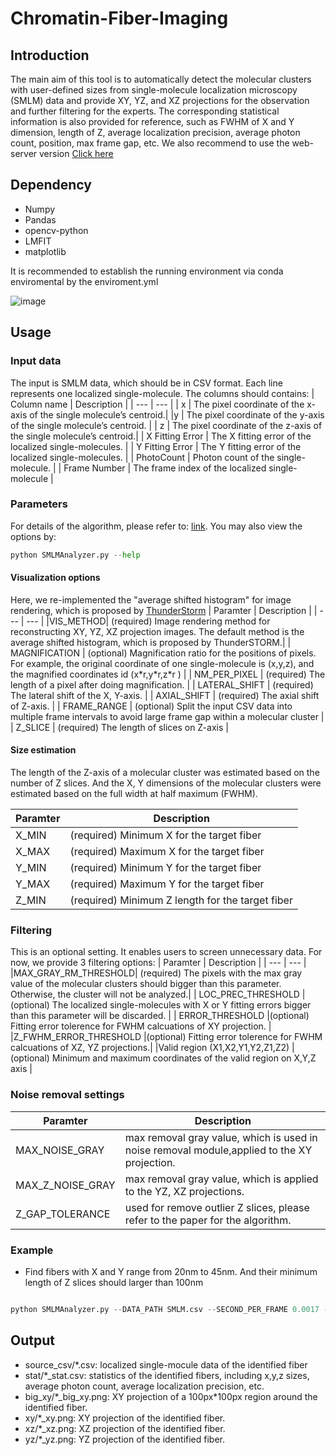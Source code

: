 # Chromatin-Fiber-Imaging
## Introduction
The main aim of this tool is to automatically detect the molecular clusters with user-defined sizes from single-molecule localization microscopy (SMLM) data and provide XY, YZ, and XZ projections for the observation and further filtering for the experts. The corresponding statistical information is also provided for reference, such as FWHM of X and Y dimension, length of Z, average localization precision, average photon count, position, max frame gap, etc. We also recommend to use the web-server version [Click here](http://www.bio8.cs.hku.hk/CFI)


## Dependency
* Numpy
* Pandas
* opencv-python
* LMFIT
* matplotlib

It is recommended to establish the running environment via conda enviromental by the enviroment.yml

![image](https://drive.google.com/uc?export=view&id=18oA3jAO_aVOS0IiNOxWy5kqQ9WVkYyaH)

## Usage
### Input data 

The input is SMLM data, which should be in CSV format. Each line represents one localized single-molecule. The columns should contains:
| Column name | Description |
| --- | --- |
| x | The pixel coordinate of the x-axis of the single molecule’s centroid.|
|y | The pixel coordinate of the y-axis of the single molecule’s centroid. |
| z | The pixel coordinate of the z-axis of the single molecule’s centroid.|
| X Fitting Error | The X fitting error of the localized single-molecules. |
| Y Fitting Error | The Y fitting error of the localized single-molecules. |
| PhotoCount | Photon count of the single-molecule. |
| Frame Number | The frame index of the localized single-molecule | 


### Parameters

For details of the algorithm, please refer to: [link]().
You may also view the options by:
````python
python SMLMAnalyzer.py --help

````

#### Visualization options

Here, we re-implemented the "average shifted histogram" for image rendering, which is proposed by [ThunderStorm](https://github.com/zitmen/thunderstorm)
| Paramter | Description |
| --- | --- |
|VIS_METHOD| (required) Image rendering method for reconstructing XY, YZ, XZ projection images. The default method is the average shifted histogram, which is proposed by ThunderSTORM.|
| MAGNIFICATION | (optional) Magnification ratio for the positions of pixels. For example, the original coordinate of one single-molecule is \(x,y,z\), and the magnified coordinates id \(x\*r,y\*r,z\*r \) |
| NM_PER_PIXEL | (required) The length of a pixel after doing magnification. |
| LATERAL_SHIFT | (required) The lateral shift of the X, Y-axis. |
| AXIAL_SHIFT | (required) The axial shift of Z-axis. |
| FRAME_RANGE | (optional) Split the input CSV data into multiple frame intervals to avoid large frame gap within a molecular cluster | 
| Z_SLICE | (required) The length of slices on Z-axis |

#### Size estimation

The length of the Z-axis of a molecular cluster was estimated based on the number of Z slices. And the X, Y dimensions of the molecular clusters were estimated based on the full width at half maximum (FWHM).

| Paramter | Description |
| --- | --- |
| X_MIN | (required) Minimum X for the target fiber |
| X_MAX | (required) Maximum X for the target fiber | 
| Y_MIN | (required) Minimum Y for the target fiber |
| Y_MAX | (required) Maximum Y for the target fiber |
| Z_MIN | (required) Minimum Z length for the target fiber |



### Filtering
This is an optional setting. It enables users to screen unnecessary data. For now, we provide 3 filtering options: 
| Paramter | Description |
| --- | --- |
|MAX_GRAY_RM_THRESHOLD| (required) The pixels with the max gray value of the molecular clusters should bigger than this parameter. Otherwise, the cluster will not be analyzed.|
| LOC_PREC_THRESHOLD | (optional) The localized single-molecules with X or Y fitting errors bigger than this parameter will be discarded. |
| ERROR_THRESHOLD |(optional) Fitting error tolerence for FWHM calcuations of XY projection. |
|Z_FWHM_ERROR_THRESHOLD |(optional) Fitting error tolerence for FWHM calcuations of XZ, YZ projections.|
|Valid region (X1,X2,Y1,Y2,Z1,Z2) | (optional) Minimum and maximum coordinates of the valid region on X,Y,Z axis |

### Noise removal settings
| Paramter | Description |
| --- | --- |
| MAX_NOISE_GRAY | max removal gray value, which is used in noise removal module,applied to the XY projection. |
| MAX_Z_NOISE_GRAY  | max removal gray value, which is applied to the YZ, XZ projections. |
| Z_GAP_TOLERANCE | used for remove outlier Z slices, please refer to the paper for the algorithm.| 

### Example

* Find fibers with X and Y range from 20nm to 45nm. And their minimum length of Z slices should larger than 100nm

````python

python SMLMAnalyzer.py --DATA_PATH SMLM.csv --SECOND_PER_FRAME 0.0017 --NM_PER_PIXEL 10 --MAGNIFICATION 10.6 --SAVE_PATH save_dir/ --X_MIN 20 --X_MAX 45 --Y_MIN 20 --Y_MAX 45 --Z_MIN 100 --FRAME_RANGE 250

````


## Output

* source_csv/*.csv: localized single-mocule data of the identified fiber
* stat/*_stat.csv: statistics of the identified fibers, including  x,y,z sizes, average photon count, average localization precision, etc.
* big_xy/*_big_xy.png: XY projection of a 100px\*100px region around the identified fiber.
* xy/*_xy.png: XY projection of the identified fiber.
* xz/*_xz.png: XZ projection of the identified fiber.
* yz/*_yz.png: YZ projection of the identified fiber.


